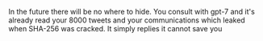 In the future there will be no where to hide. You consult with gpt-7 and it's already read your 8000 tweets and your communications which leaked when SHA-256 was cracked. It simply replies it cannot save you

